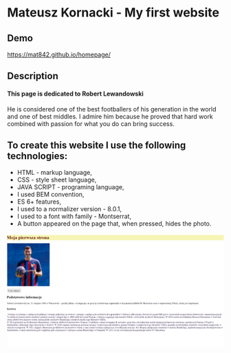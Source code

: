 # Mateusz Kornacki - My first website

## Demo

https://mat842.github.io/homepage/

## Description

#### This page is dedicated to Robert Lewandowski

He is considered one of the best footballers of his generation in the world and one of best middles.
I admire him because he proved that hard work combined with passion for what you do can bring success.

## To create this website I use the following technologies:
- HTML - markup language,
- CSS - style sheet language,
- JAVA SCRIPT - programing language,
- I used BEM convention,
- ES 6+ features,
- I used to a normalizer version - 8.0.1,
- I used to a font with family - Montserrat,
- A button appeared on the page that, when pressed, hides the photo.

![Screenshot](images/screenshot.png)

